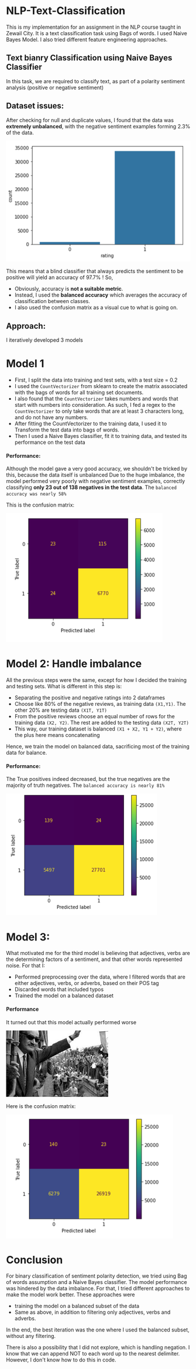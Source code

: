 # NLP-Text-Classification
This is my implementation for an assignment in the NLP course taught in Zewail City. It is a text classification task using Bags of words. I used Naive Bayes Model. I also tried different feature engineering approaches.

## Text bianry Classification using Naive Bayes Classifier

In this task, we are required to classify text, as part of a polarity sentiment analysis (positive or negative sentiment)

## Dataset issues:
After checking for null and duplicate values, I found that the data was **extremely unbalanced**, with the negative sentiment examples forming 2.3% of the data. 

<img src = "imbalance.png" alt = "unbalanced dataset">

<br> 

This means that a blind classifier that always predicts the sentiment to be positive will yield an accuracy of 97.7% ! So,
* Obviously, accuracy is **not a suitable metric**. 
* Instead, I used the **balanced accuracy** which averages the accuracy of classification between classes.
* I also used the confusion matrix as a visual cue to what is going on.

## Approach:
I iteratively developed 3 models

# Model 1
* First, I split the data into training and test sets, with a test size = 0.2
* I used the `CountVectorizer` from sklearn to create the matrix associated with the bags of words for all training set documents.
* I also found that the `CountVectorizer` takes numbers and words that start with numbers into consideration. As such, I fed a regex to the `CountVectorizer` to only take words that are at least 3 characters long, and do not have any numbers.
* After fitting the CountVectorizer to the training data, I used it to Transform the test data into bags of words.
* Then I used a Naive Bayes classifier, fit it to training data, and tested its performance on the test data

#### Performance:
Although the model gave a very good accuracy, we shouldn't be tricked by this, because the data itself is unbalanced
Due to the huge imbalance, the model performed very poorly with negative sentiment examples, correctly classifying **only 23 out of 138 negatives in the test data**. The `balanced  accuracy was nearly 58%`

This is the confusion matrix:

<img src= "model1_mat.png" alt="confusion matrix for model 1">


# Model 2: Handle imbalance
All the previous steps were the same, except for how I decided the training and testing sets. What is different in this step is:
* Separating the positive and negative ratings into 2 dataframes
* Choose like 80% of the negative reviews, as training data `(X1,Y1)`. The other 20% are testing data `(X1T, Y1T)`
* From the positive reviews choose an equal number of rows for the training data `(X2, Y2)`. The rest are added to the testing data `(X2T, Y2T)`
* This way, our training dataset is balanced `(X1 + X2, Y1 + Y2)`, where the plus here means concatenating

Hence, we train the model on balanced data, sacrificing most of the training data for balance.

#### Performance:
The True positives indeed decreased, but the true negatives are the majority of truth negatives. The `balanced accuracy is nearly 81%`

<img src = "model2_mat.png" alt = "Confusion matrix for model 2">


# Model 3:
What motivated me for the third model is believing that adjectives, verbs are the determining factors of a sentiment, and that other words represented noise. For that I:
* Performed preprocessing over the data, where I filtered words that are either adjectives, verbs, or adverbs, based on their POS tag
* Discarded words that included typos
* Trained the model on a balanced dataset
#### Performance
It turned out that this model actually performed worse 

<img src = "gamal.jfif">

Here is the confusion matrix:

<img src = "model3_mat.png" alt="Confusion matrix for the third model">

# Conclusion
For binary classification of sentiment polarity detection, we tried using Bag of words assumption and a Naive Bayes classifier. The model performance was hindered by the data imbalance. For that, I tried different approaches to make the model work better. These approaches were 
* training the model on a balanced subset of the data
* Same as above, in addition to filtering only adjectives, verbs and adverbs.

In the end, the best iteration was the one where I used the balanced subset, without any filtering. 

There is also a possibility that I did not explore, which is handling negation. I know that we can append NOT to each word up to the nearest delimiter. However, I don't know how to do this in code.
